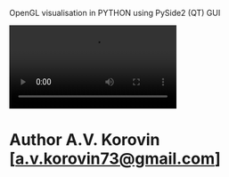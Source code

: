OpenGL visualisation in PYTHON using PySide2 (QT) GUI 

![Watch the video](video.mp4)

# Author A.V. Korovin [a.v.korovin73@gmail.com]
